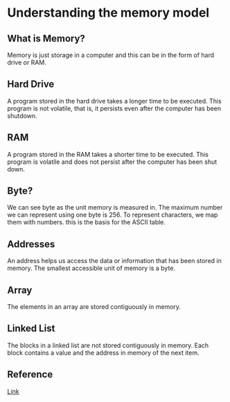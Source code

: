 # Understanding the memory model

## What is Memory?
Memory is just storage in a computer and this can be in the form of hard drive or RAM.

## Hard Drive
A program stored in the hard drive takes a longer time to be executed.
This program is not volatile, that is, it persists even after the computer
has been shutdown.

## RAM
A program stored in the RAM takes a shorter time to be executed.
This program is volatile and does not persist after the computer has been shut down.

## Byte?
We can see byte as the unit memory is measured in.
The maximum number we can represent using one byte is 256.
To represent characters, we map them with numbers. this is the basis for the ASCII table.

## Addresses
An address helps us access the data or information that has been stored in memory.
The smallest accessible unit of memory is a byte.

## Array
The elements in an array are stored contiguously in memory.

## Linked List
The blocks in a linked list are not stored contiguously in memory.
Each block contains a value and the address in memory of the next item.

## Reference
[Link](https://www.youtube.com/watch?v=fVVrfJM4JeY)